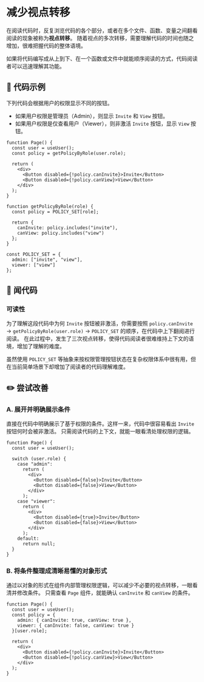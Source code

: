 # 减少视点转移

<div style="margin-top: 16px">
<Badge type="info" text="可读性" />
</div>

在阅读代码时，反复浏览代码的各个部分，或者在多个文件、函数、变量之间翻看阅读的现象被称为**视点转移**。
随着视点的多次转移，需要理解代码的时间也随之增加，很难把握代码的整体语境。

如果将代码编写成从上到下、在一个函数或文件中就能顺序阅读的方式，代码阅读者可以迅速理解其功能。

## 📝 代码示例

下列代码会根据用户的权限显示不同的按钮。

- 如果用户权限是管理员（Admin），则显示 `Invite` 和 `View` 按钮。
- 如果用户权限是仅查看用户（Viewer），则非激活 `Invite` 按钮，显示 `View` 按钮。

```tsx
function Page() {
  const user = useUser();
  const policy = getPolicyByRole(user.role);

  return (
    <div>
      <Button disabled={!policy.canInvite}>Invite</Button>
      <Button disabled={!policy.canView}>View</Button>
    </div>
  );
}

function getPolicyByRole(role) {
  const policy = POLICY_SET[role];

  return {
    canInvite: policy.includes("invite"),
    canView: policy.includes("view")
  };
}

const POLICY_SET = {
  admin: ["invite", "view"],
  viewer: ["view"]
};
```

## 👃 闻代码

### 可读性

为了理解这段代码中为何 `Invite` 按钮被非激活，你需要按照 `policy.canInvite` → `getPolicyByRole(user.role)` → `POLICY_SET` 的顺序，在代码中上下翻阅进行阅读。
在此过程中，发生了三次视点转移，使得代码阅读者很难维持上下文的语境，增加了理解的难度。

虽然使用 `POLICY_SET` 等抽象来按权限管理按钮状态在复杂权限体系中很有用，但在当前简单场景下却增加了阅读者的代码理解难度。

## ✏️ 尝试改善

### A. 展开并明确展示条件

直接在代码中明确展示了基于权限的条件。这样一来，代码中很容易看出 `Invite` 按钮何时会被非激活。
只需阅读代码的上下文，就能一眼看清处理权限的逻辑。

```tsx
function Page() {
  const user = useUser();

  switch (user.role) {
    case "admin":
      return (
        <div>
          <Button disabled={false}>Invite</Button>
          <Button disabled={false}>View</Button>
        </div>
      );
    case "viewer":
      return (
        <div>
          <Button disabled={true}>Invite</Button>
          <Button disabled={false}>View</Button>
        </div>
      );
    default:
      return null;
  }
}
```

### B. 将条件整理成清晰易懂的对象形式

通过以对象的形式在组件内部管理权限逻辑，可以减少不必要的视点转移，一眼看清并修改条件。
只需查看 `Page` 组件，就能确认 `canInvite` 和 `canView` 的条件。

```tsx
function Page() {
  const user = useUser();
  const policy = {
    admin: { canInvite: true, canView: true },
    viewer: { canInvite: false, canView: true }
  }[user.role];

  return (
    <div>
      <Button disabled={!policy.canInvite}>Invite</Button>
      <Button disabled={!policy.canView}>View</Button>
    </div>
  );
}
```
